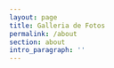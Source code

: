 ```yaml
---
layout: page
title: Galleria de Fotos
permalink: /about
section: about
intro_paragraph: ''
---
```


